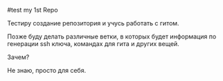 #test my 1st  Repo

Тестиру создание репозитория и учусь работать с гитом.

Позже буду делать различные ветки, в которых будет информация по генерации ssh ключа, командах для гита и других вещей.

Зачем?

Не знаю, просто для себя.